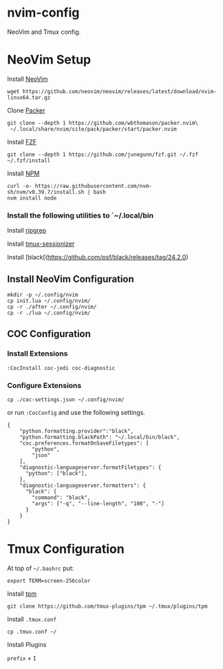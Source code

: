 # nvim-config

NeoVim and Tmux config.

# NeoVim Setup

Install [NeoVim](https://github.com/neovim/neovim/blob/master/INSTALL.md)

```
wget https://github.com/neovim/neovim/releases/latest/download/nvim-linux64.tar.gz
```

Clone [Packer](https://github.com/wbthomason/packer.nvim)

```
git clone --depth 1 https://github.com/wbthomason/packer.nvim\
 ~/.local/share/nvim/site/pack/packer/start/packer.nvim
```

Install [FZF](https://github.com/junegunn/fzf)

```
git clone --depth 1 https://github.com/junegunn/fzf.git ~/.fzf
~/.fzf/install
```


Install [NPM](https://github.com/nvm-sh/nvm)

```
curl -o- https://raw.githubusercontent.com/nvm-sh/nvm/v0.39.7/install.sh | bash
nvm install node
```

### Install the following utilities to `~/.local/bin

Install [ripgrep](https://github.com/BurntSushi/ripgrep/releases)

Install [tmux-sessionizer](https://github.com/ThePrimeagen/.dotfiles/blob/master/bin/.local/scripts/tmux-sessionizer)

Install [black[(https://github.com/psf/black/releases/tag/24.2.0)

## Install NeoVim Configuration

```
mkdir -p ~/.config/nvim
cp init.lua ~/.config/nvim/
cp -r ./after ~/.config/nvim/
cp -r ./lua ~/.config/nvim/
```

## COC Configuration

### Install Extensions

```
:CocInstall coc-jedi coc-diagnostic
```

### Configure Extensions

```
cp ./coc-settings.json ~/.config/nvim/
```

or run `:CocConfig` and use the following settings.

```
{
    "python.formatting.provider":"black",
	"python.formatting.blackPath": "~/.local/bin/black",
	"coc.preferences.formatOnSaveFiletypes": [
		"python",
		"json"
	],
    "diagnostic-languageserver.formatFiletypes": {
      "python": ["black"],
    },
    "diagnostic-languageserver.formatters": {
      "black": {
        "command": "black",
        "args": ["-q", "--line-length", "100", "-"]
      }
    }
}
```


# Tmux Configuration

At top of `~/.bashrc` put:
```
export TERM=screen-256color
```

Install [tpm](https://github.com/tmux-plugins/tpm)

```
git clone https://github.com/tmux-plugins/tpm ~/.tmux/plugins/tpm
```

Install `.tmux.conf`

```
cp .tmux.conf ~/
```

Install Plugins

`prefix` + `I`

